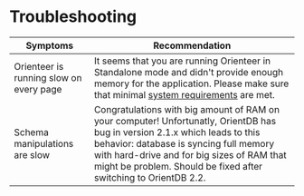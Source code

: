 # Troubleshooting

| Symptoms | Recommendation |
| -- | -- |
| Orienteer is running slow on every page  | It seems that you are running Orienteer in Standalone mode and didn't provide enough memory for the application. Please make sure that minimal [system requirements](system_requirements.md) are met. |
| Schema manipulations are slow | Congratulations with big amount of RAM on your computer! Unfortunatly, OrientDB has bug in version 2.1.x which leads to this behavior: database is syncing full memory with hard-drive and for big sizes of RAM that might be  problem. Should be fixed after switching to OrientDB 2.2.|
